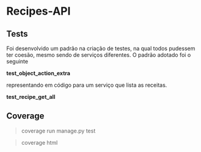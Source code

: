 # Recipes-API

## Tests

Foi desenvolvido um padrão na criação de testes, na qual todos pudessem ter coesão, mesmo sendo de serviços diferentes. O padrão adotado foi o seguinte

**test_object_action_extra**

representando em código para um serviço que lista as receitas.

**test_recipe_get_all**


## Coverage

> coverage run manage.py test

> coverage html